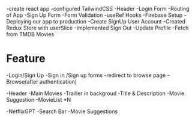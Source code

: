 -create react app
-configured TailwindCSS
-Header
-Login Form
-Routing of App
-Sign Up Form
-Form Validation
-useRef Hooks
-Firebase Setup
-Deploying our app to production
-Create SignUp User Account
-Created Redux Store with userSlice
-Implemented Sign Out
-Update Profile
-Fetch from TMDB Movies

# Feature

-Login/Sign Up
-Sign in /Sign up forms
-redirect to browse page
-Browse(after authentication)

-Header
-Main Movies
-Trailler in backgroud
-Title & Description
-Movie Suggestion
-MovieList \*N

-NetflixGPT
-Search Bar
-Movie Suggestions
